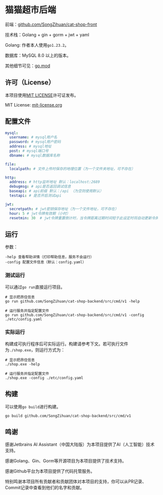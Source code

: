 # 猫猫超市后端
前端：[github.com/SongZihuan/cat-shop-front](https://github.com/SongZihuan/cat-shop-front)

技术栈：Golang + gin + gorm + jwt + yaml

Golang: 作者本人使用`go1.23.2`。

数据库：MySQL 8.0 以上的版本。

其他细节可见：[go.mod](./go.mod)

## 许可（License）
本项目使用[MIT LICENSE](./LICENSE)许可证发布。

MIT License: [mit-license.org](https://mit-license.org/)

## 配置文件
```yaml
mysql:
  username: # mysql用户名
  password: # mysql用户密码
  address: # mysql地址
  post: # mysql端口号
  dbname: # mysql数据库名称

file:
  localpath: # 文件上传时保存的地理位置（为一个文件夹地址，可不存在）

http:
  address: # http监听地址 默认：localhost:2689
  debugmsg: # api是否返回调试信息
  baseapi: # api前缀 默认：/api （为空则使用默认）
  testapi: # 是否开启测试api

jwt:
  secretpath: # jwt密钥保存地址（为一个文件地址，可不存在）
  hour: 5 # jwt令牌有效期（小时）
  resetmin: 30  # jwt令牌重置倒计时，当令牌距离过期时间短于此设定时将自动更新令牌（分钟）
```

## 运行
参数：
```
-help 查看帮助详情（打印帮助信息，服务不会运行）
-config 配置文件信息（默认：config.yaml）
```

### 测试运行
可以通过`go run`直接运行项目。

```shell
# 显示把昂住信息
go run github.com/SongZihuan/cat-shop-backend/src/cmd/v1 -help

# 运行服务并指定配置文件
go run github.com/SongZihuan/cat-shop-backend/src/cmd/v1 -config ./etc/config.yaml
```

### 实际运行
构建成可执行程序后可实际运行。构建请参考下文。若可执行文件为`./shop.exe`，则运行方式为：

```shell
# 显示把昂住信息
./shop.exe -help

# 运行服务并指定配置文件
./shop.exe -config ./etc/config.yaml
```

## 构建
可以使用`go build`进行构建。

```shell
go build github.com/SongZihuan/cat-shop-backend/src/cmd/v1
```

## 鸣谢
感谢Jetbrains AI Assistant（中国大陆版）为本项目提供了AI（人工智能）技术支持。

感谢Golang、Gin、Gorm等开源项目为本项目提供了技术支持。

感谢Github平台为本项目提供了代码托管服务。

特别鸣谢本项目所有贡献者和贡献团体对本项目的支持，你可以从PR记录、Commit记录中查看到他们的名字和贡献。
